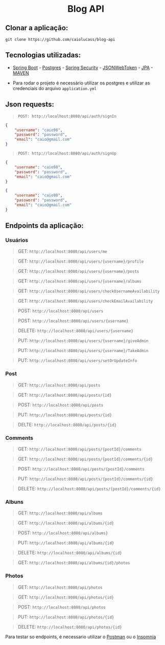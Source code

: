 <h1 align="center">Blog API</h1>

## Clonar a aplicação:

`git clone https://github.com/caiolucass/blog-api`

## Tecnologias utilizadas:

- [Spring Boot](https://spring.io/) - [Postgres](https://www.postgresql.org/) - [Spring Security](https://spring.io/projects/spring-security) - [JSONWebToken](https://jwt.io/) - [JPA](https://spring.io/projects/spring-data-jpa) - [MAVEN](https://maven.apache.org/)

- Para rodar o projeto é necessário utilizar os postgres e utilizar as credenciais do arquivo `application.yml`

## Json requests:

> `POST: http://localhost:8080/api/auth/signIn`

```json
{
	"username": "caio98",
	"password": "password",
	"email": "caio@gmail.com"
}

```

> `POST: http://localhost:8080/api/auth/signUp` 

```json
{
	"username": "caio98",
	"password": "password",
	"email": "caio@gmail.com"
}

```

```json
{
	"username": "caio98",
	"password": "password",
	"email": "caio@gmail.com"
}

```

## Endpoints da aplicação:

### Usuários

> GET: `http://localhost:8080/api/users/me`

> GET: `http://localhost:8080/api/users/{username}/profile`

> GET: `http://localhost:8080/api/users/{username}/posts`

> GET: `http://localhost:8080/api/users/{username}/albums`

> GET: `http://localhost:8080/api/users/checkUsernameAvailability`

> GET: `http://localhost:8080/api/users/checkEmailAvailability`

> POST: `http://localhost:8080/api/users`

> POST: `http://localhost:8080/api/users/{username}`

> DELETE: `http://localhost:8080/api/users/{username}`

> PUT: `http://localhost:8080/api/users/{username}/giveAdmin`

> PUT: `http://localhost:8080/api/users/{username}/TakeAdmin`

> PUT: `http://localhost:8080/api/users/setOrUpdateInfo`

### Post

> GET: `http://localhost:8080/api/posts`

> GET: `http://localhost:8080/api/posts/{id}`

> POST: `http://localhost:8080/api/posts`

> PUT: `http://localhost:8080/api/posts/{id}`

> DELTE: `http://localhost:8080/api/posts/{id}`

### Comments

> GET: `http://localhost:8080/api/posts/{postId}/comments`

> GET: `http://localhost:8080/api/posts/{postId}/comments/{id}`

> POST: `http://localhost:8080/api/posts/{postId}/comments`

> PUT: `http://localhost:8080/api/posts/{postId}/comments/{id}`

> DELETE: `http://localhost:8080/api/posts/{postId}/comments/{id}`

### Albuns

> GET: `http://localhost:8080/api/albums`

> GET: `http://localhost:8080/api/albums/{id}`

> POST: `http://localhost:8080/api/albums}`

> PUT: `http://localhost:8080/api/albums/{id}`

> DELETE: `http://localhost:8080/api/albums/{id}`

> GET: `http://localhost:8080/api/albums/{id}/photos`

### Photos

> GET: `http://localhost:8080/api/photos`

> GET: `http://localhost:8080/api/photos/{id}`

> POST: `http://localhost:8080/api/photos`

> PUT: `http://localhost:8080/api/photos/{id}`

> DELETE: `http://localhost:8080/api/photos/{id}`

Para testar so endpoints, é necessario utilizar o [Postman](https://www.postman.com/) ou o [Insomnia](https://insomnia.rest/download)

